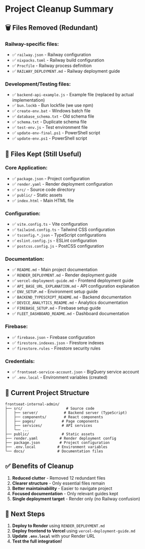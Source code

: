 # Project Cleanup Summary

## 🗑️ **Files Removed (Redundant)**

### **Railway-specific files:**
- ✅ `railway.json` - Railway configuration
- ✅ `nixpacks.toml` - Railway build configuration  
- ✅ `Procfile` - Railway process definition
- ✅ `RAILWAY_DEPLOYMENT.md` - Railway deployment guide

### **Development/Testing files:**
- ✅ `backend-api-example.js` - Example file (replaced by actual implementation)
- ✅ `bun.lockb` - Bun lockfile (we use npm)
- ✅ `create-env.bat` - Windows batch file
- ✅ `database_schema.txt` - Old schema file
- ✅ `schema.txt` - Duplicate schema file
- ✅ `test-env.js` - Test environment file
- ✅ `update-env-final.ps1` - PowerShell script
- ✅ `update-env.ps1` - PowerShell script

## 📁 **Files Kept (Still Useful)**

### **Core Application:**
- ✅ `package.json` - Project configuration
- ✅ `render.yaml` - Render deployment configuration
- ✅ `src/` - Source code directory
- ✅ `public/` - Static assets
- ✅ `index.html` - Main HTML file

### **Configuration:**
- ✅ `vite.config.ts` - Vite configuration
- ✅ `tailwind.config.ts` - Tailwind CSS configuration
- ✅ `tsconfig.*.json` - TypeScript configurations
- ✅ `eslint.config.js` - ESLint configuration
- ✅ `postcss.config.js` - PostCSS configuration

### **Documentation:**
- ✅ `README.md` - Main project documentation
- ✅ `RENDER_DEPLOYMENT.md` - Render deployment guide
- ✅ `vercel-deployment-guide.md` - Frontend deployment guide
- ✅ `API_BASE_URL_EXPLANATION.md` - API configuration explanation
- ✅ `ENV_SETUP.md` - Environment setup guide
- ✅ `BACKEND_TYPESCRIPT_README.md` - Backend documentation
- ✅ `DEVICE_ANALYTICS_README.md` - Analytics documentation
- ✅ `FIREBASE_SETUP.md` - Firebase setup guide
- ✅ `FLEET_DASHBOARD_README.md` - Dashboard documentation

### **Firebase:**
- ✅ `firebase.json` - Firebase configuration
- ✅ `firestore.indexes.json` - Firestore indexes
- ✅ `firestore.rules` - Firestore security rules

### **Credentials:**
- ✅ `frontseat-service-account.json` - BigQuery service account
- ✅ `.env.local` - Environment variables (created)

## 🎯 **Current Project Structure**

```
frontseat-internal-admin/
├── src/                    # Source code
│   ├── server/            # Backend server (TypeScript)
│   ├── components/        # React components
│   ├── pages/            # Page components
│   ├── services/         # API services
│   └── ...
├── public/               # Static assets
├── render.yaml          # Render deployment config
├── package.json         # Project configuration
├── .env.local          # Environment variables
└── docs/               # Documentation files
```

## ✅ **Benefits of Cleanup**

1. **Reduced clutter** - Removed 12 redundant files
2. **Clearer structure** - Only essential files remain
3. **Better maintainability** - Easier to navigate project
4. **Focused documentation** - Only relevant guides kept
5. **Single deployment target** - Render only (no Railway confusion)

## 🚀 **Next Steps**

1. **Deploy to Render** using `RENDER_DEPLOYMENT.md`
2. **Deploy frontend to Vercel** using `vercel-deployment-guide.md`
3. **Update `.env.local`** with your Render URL
4. **Test the full integration!**
